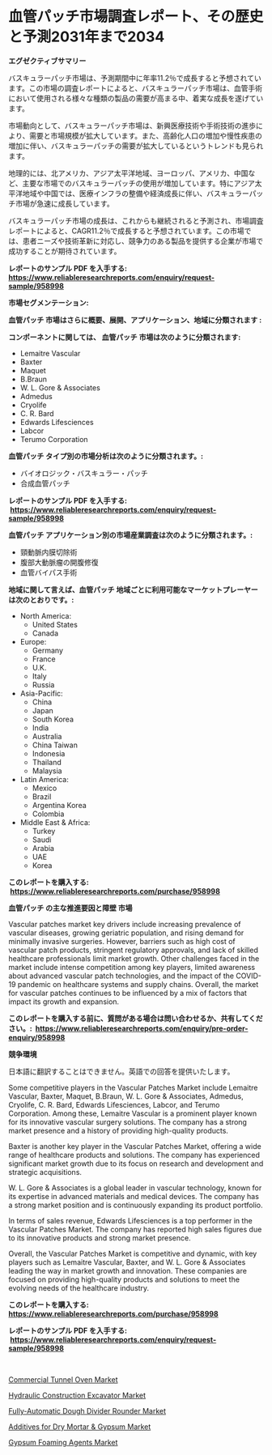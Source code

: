 <p><h1>血管パッチ市場調査レポート、その歴史と予測2031年まで2034</h1></p><p><strong>エグゼクティブサマリー</strong></p>
<p><p>バスキュラーパッチ市場は、予測期間中に年率11.2％で成長すると予想されています。この市場の調査レポートによると、バスキュラーパッチ市場は、血管手術において使用される様々な種類の製品の需要が高まる中、着実な成長を遂げています。</p><p>市場動向として、バスキュラーパッチ市場は、新興医療技術や手術技術の進歩により、需要と市場規模が拡大しています。また、高齢化人口の増加や慢性疾患の増加に伴い、バスキュラーパッチの需要が拡大しているというトレンドも見られます。</p><p>地理的には、北アメリカ、アジア太平洋地域、ヨーロッパ、アメリカ、中国など、主要な市場でのバスキュラーパッチの使用が増加しています。特にアジア太平洋地域や中国では、医療インフラの整備や経済成長に伴い、バスキュラーパッチ市場が急速に成長しています。</p><p>バスキュラーパッチ市場の成長は、これからも継続されると予測され、市場調査レポートによると、CAGR11.2％で成長すると予想されています。この市場では、患者ニーズや技術革新に対応し、競争力のある製品を提供する企業が市場で成功することが期待されています。</p></p>
<p><strong>レポートのサンプル PDF を入手する: <a href="https://www.reliableresearchreports.com/enquiry/request-sample/958998">https://www.reliableresearchreports.com/enquiry/request-sample/958998</a></strong></p>
<p><strong>市場セグメンテーション:</strong></p>
<p><strong> 血管パッチ 市場はさらに概要、展開、アプリケーション、地域に分類されます :</strong></p>
<p><strong>コンポーネントに関しては、 血管パッチ 市場は次のように分類されます: &nbsp;</strong></p>
<p><ul><li>Lemaitre Vascular</li><li>Baxter</li><li>Maquet</li><li>B.Braun</li><li>W. L. Gore & Associates</li><li>Admedus</li><li>Cryolife</li><li>C. R. Bard</li><li>Edwards Lifesciences</li><li>Labcor</li><li>Terumo Corporation</li></ul></p>
<p><strong> 血管パッチ タイプ別の市場分析は次のように分類されます。:</strong></p>
<p><ul><li>バイオロジック・バスキュラー・パッチ</li><li>合成血管パッチ</li></ul></p>
<p><strong>レポートのサンプル PDF を入手する: &nbsp;<a href="https://www.reliableresearchreports.com/enquiry/request-sample/958998">https://www.reliableresearchreports.com/enquiry/request-sample/958998</a></strong></p>
<p><strong> 血管パッチ アプリケーション別の市場産業調査は次のように分類されます。:</strong></p>
<p><ul><li>頸動脈内膜切除術</li><li>腹部大動脈瘤の開腹修復</li><li>血管バイパス手術</li></ul></p>
<p><strong>地域に関して言えば、血管パッチ 地域ごとに利用可能なマーケットプレーヤーは次のとおりです。:</strong></p>
<p><ul>
    <li>
        North America:
        <ul>
            <li>United States</li>
            <li>Canada</li>
        </ul>
    </li>
    <li>
        Europe:
        <ul>
            <li>Germany</li>
            <li>France</li>
            <li>U.K.</li>
            <li>Italy</li>
            <li>Russia</li>
        </ul>
    </li>
    <li>
        Asia-Pacific:
        <ul>
            <li>China</li>
            <li>Japan</li>
            <li>South Korea</li>
            <li>India</li>
            <li>Australia</li>
            <li>China Taiwan</li>
            <li>Indonesia</li>
            <li>Thailand</li>
            <li>Malaysia</li>
        </ul>
    </li>
    <li>
        Latin America:
        <ul>
            <li>Mexico</li>
            <li>Brazil</li>
            <li>Argentina Korea</li>
            <li>Colombia</li>
        </ul>
    </li>
    <li>
        Middle East & Africa:
        <ul>
            <li>Turkey</li>
            <li>Saudi</li>
            <li>Arabia</li>
            <li>UAE</li>
            <li>Korea</li>
        </ul>
    </li>
    </ul></p>
<p><strong>このレポートを購入する: &nbsp;<a href="https://www.reliableresearchreports.com/purchase/958998">https://www.reliableresearchreports.com/purchase/958998</a></strong></p>
<p><strong>血管パッチ の主な推進要因と障壁 市場</strong></p>
<p><p>Vascular patches market key drivers include increasing prevalence of vascular diseases, growing geriatric population, and rising demand for minimally invasive surgeries. However, barriers such as high cost of vascular patch products, stringent regulatory approvals, and lack of skilled healthcare professionals limit market growth. Other challenges faced in the market include intense competition among key players, limited awareness about advanced vascular patch technologies, and the impact of the COVID-19 pandemic on healthcare systems and supply chains. Overall, the market for vascular patches continues to be influenced by a mix of factors that impact its growth and expansion.</p></p>
<p><strong>このレポートを購入する前に、質問がある場合は問い合わせるか、共有してください。:&nbsp; <a href="https://www.reliableresearchreports.com/enquiry/pre-order-enquiry/958998">https://www.reliableresearchreports.com/enquiry/pre-order-enquiry/958998</a></strong></p>
<p><strong>競争環境</strong></p>
<p><p>日本語に翻訳することはできません。英語での回答を提供いたします。</p><p>Some competitive players in the Vascular Patches Market include Lemaitre Vascular, Baxter, Maquet, B.Braun, W. L. Gore & Associates, Admedus, Cryolife, C. R. Bard, Edwards Lifesciences, Labcor, and Terumo Corporation. Among these, Lemaitre Vascular is a prominent player known for its innovative vascular surgery solutions. The company has a strong market presence and a history of providing high-quality products.</p><p>Baxter is another key player in the Vascular Patches Market, offering a wide range of healthcare products and solutions. The company has experienced significant market growth due to its focus on research and development and strategic acquisitions.</p><p>W. L. Gore & Associates is a global leader in vascular technology, known for its expertise in advanced materials and medical devices. The company has a strong market position and is continuously expanding its product portfolio.</p><p>In terms of sales revenue, Edwards Lifesciences is a top performer in the Vascular Patches Market. The company has reported high sales figures due to its innovative products and strong market presence.</p><p>Overall, the Vascular Patches Market is competitive and dynamic, with key players such as Lemaitre Vascular, Baxter, and W. L. Gore & Associates leading the way in market growth and innovation. These companies are focused on providing high-quality products and solutions to meet the evolving needs of the healthcare industry.</p></p>
<p><strong>このレポートを購入する: &nbsp; <a href="https://www.reliableresearchreports.com/purchase/958998">https://www.reliableresearchreports.com/purchase/958998</a></strong></p>
<p><strong>レポートのサンプル PDF を入手する: &nbsp;<a href="https://www.reliableresearchreports.com/enquiry/request-sample/958998">https://www.reliableresearchreports.com/enquiry/request-sample/958998</a></strong><strong></strong></p>
<p>&nbsp;</p>
<p><p><a href="https://extreme-scabiosa-c81.notion.site/Commercial-Tunnel-Oven-Market-Growth-Market-Trends-COVID-19-Impact-and-Forecasts-for-period-from--1ccb3c06f8794ec9af6ccba99fd5f02c">Commercial Tunnel Oven Market</a></p><p><a href="https://adventurous-uranium-ef9.notion.site/Hydraulic-Construction-Excavator-Market-Research-Report-Provides-thorough-Industry-Overview-which-o-1ad0e8156e2349b69fcf9bac54ae8eb0">Hydraulic Construction Excavator Market</a></p><p><a href="https://carnation-joke-41f.notion.site/Fully-Automatic-Dough-Divider-Rounder-Market-A-Comprehensive-Report-of-its-Market-Share-Growth-Tr-ffc418e4f34d49b79ef49225ae138205">Fully-Automatic Dough Divider Rounder Market</a></p><p><a href="https://view.publitas.com/reportprime-1/additives-for-dry-mortar-gypsum-market-research-report-reveals-the-latest-trends-and-opportunities-of-this-market-for-period-from-2024-2031/">Additives for Dry Mortar & Gypsum Market</a></p><p><a href="https://view.publitas.com/reportprime-1/gypsum-foaming-agents-market-analysis-and-market-size-global-industry-overview-market-segmentation-and-forecast-2024-to-2031/">Gypsum Foaming Agents Market</a></p></p>